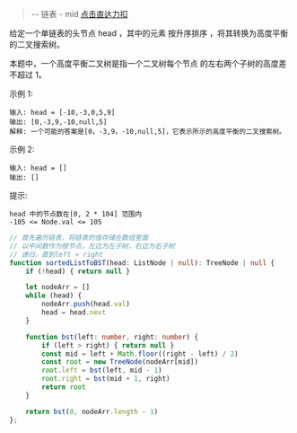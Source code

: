 > -- 链表 - mid
> [点击直达力扣](https://leetcode.cn/problems/convert-sorted-list-to-binary-search-tree/description/)

给定一个单链表的头节点  head ，其中的元素 按升序排序 ，将其转换为高度平衡的二叉搜索树。

本题中，一个高度平衡二叉树是指一个二叉树每个节点 的左右两个子树的高度差不超过 1。

示例 1:

    输入: head = [-10,-3,0,5,9]
    输出: [0,-3,9,-10,null,5]
    解释: 一个可能的答案是[0，-3,9，-10,null,5]，它表示所示的高度平衡的二叉搜索树。

示例 2:

    输入: head = []
    输出: []

提示:

    head 中的节点数在[0, 2 * 104] 范围内
    -105 <= Node.val <= 105



```typescript
// 首先遍历链表，将链表的值存储在数组里面
// 以中间数作为根节点，左边为左子树，右边为右子树
// 递归，直到left > right
function sortedListToBST(head: ListNode | null): TreeNode | null {
    if (!head) { return null }

    let nodeArr = []
    while (head) {
        nodeArr.push(head.val)
        head = head.next
    }

    function bst(left: number, right: number) {
        if (left > right) { return null }
        const mid = left + Math.floor((right - left) / 2)
        const root = new TreeNode(nodeArr[mid])
        root.left = bst(left, mid - 1)
        root.right = bst(mid + 1, right)
        return root
    }

    return bst(0, nodeArr.length - 1)
};
```